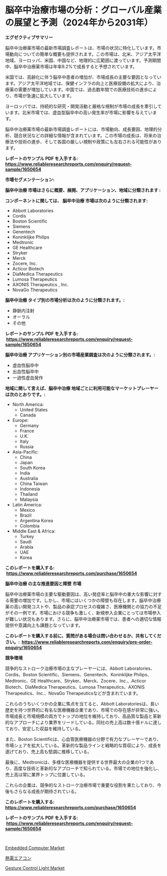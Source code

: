 <p><h1>脳卒中治療市場の分析：グローバル産業の展望と予測（2024年から2031年）</h1></p><p><strong>エグゼクティブサマリー</strong></p>
<p><p>脳卒中治療薬市場の最新市場調査レポートは、市場の状況に特化しています。市場動向についての簡単な概要も提供されます。この市場は、北米、アジア太平洋地域、ヨーロッパ、米国、中国など、地理的に広範囲に渡っています。予測期間中、脳卒中治療薬市場は年率9.2%で成長すると予想されています。</p><p>米国では、高齢化に伴う脳卒中患者の増加が、市場成長の主要な要因となっています。アジア太平洋地域では、保健インフラの向上と医療設備の拡大により、治療薬の需要が増加しています。中国では、過去数年間での医療技術の進歩により、市場が急速に拡大しています。</p><p>ヨーロッパでは、持続的な研究・開発活動と厳格な規制が市場の成長を牽引しています。北米市場では、虚血型脳卒中の高い発生率が市場に影響を与えています。</p><p>脳卒中治療薬市場の最新市場調査レポートには、市場動向、成長要因、地理的分析、競合状況などの詳細な情報が含まれています。この市場の成長は、将来の治療法や技術の進歩、そして各国の厳しい規制や政策にも左右される可能性があります。</p></p>
<p><strong>レポートのサンプル PDF を入手する: <a href="https://www.reliableresearchreports.com/enquiry/request-sample/1650654">https://www.reliableresearchreports.com/enquiry/request-sample/1650654</a></strong></p>
<p><strong>市場セグメンテーション:</strong></p>
<p><strong> 脳卒中治療 市場はさらに概要、展開、アプリケーション、地域に分類されます :</strong></p>
<p><strong>コンポーネントに関しては、 脳卒中治療 市場は次のように分類されます: &nbsp;</strong></p>
<p><ul><li>Abbott Laboratories</li><li>Cordis</li><li>Boston Scientific</li><li>Siemens</li><li>Genentech</li><li>Koninklijke Philips</li><li>Medtronic</li><li>GE Healthcare</li><li>Stryker</li><li>Merck</li><li>Zocere, Inc.</li><li>Acticor Biotech</li><li>DiaMedica Therapeutics</li><li>Lumosa Therapeutics</li><li>AXONIS Therapeutics , Inc.</li><li>NovaGo Therapeutics</li></ul></p>
<p><strong> 脳卒中治療 タイプ別の市場分析は次のように分類されます。:</strong></p>
<p><ul><li>静脈内注射</li><li>オーラル</li><li>その他</li></ul></p>
<p><strong>レポートのサンプル PDF を入手する: &nbsp;<a href="https://www.reliableresearchreports.com/enquiry/request-sample/1650654">https://www.reliableresearchreports.com/enquiry/request-sample/1650654</a></strong></p>
<p><strong> 脳卒中治療 アプリケーション別の市場産業調査は次のように分類されます。:</strong></p>
<p><ul><li>虚血性脳卒中</li><li>出血性脳卒中</li><li>一過性虚血発作</li></ul></p>
<p><strong>地域に関して言えば、脳卒中治療 地域ごとに利用可能なマーケットプレーヤーは次のとおりです。:</strong></p>
<p><ul>
    <li>
        North America:
        <ul>
            <li>United States</li>
            <li>Canada</li>
        </ul>
    </li>
    <li>
        Europe:
        <ul>
            <li>Germany</li>
            <li>France</li>
            <li>U.K.</li>
            <li>Italy</li>
            <li>Russia</li>
        </ul>
    </li>
    <li>
        Asia-Pacific:
        <ul>
            <li>China</li>
            <li>Japan</li>
            <li>South Korea</li>
            <li>India</li>
            <li>Australia</li>
            <li>China Taiwan</li>
            <li>Indonesia</li>
            <li>Thailand</li>
            <li>Malaysia</li>
        </ul>
    </li>
    <li>
        Latin America:
        <ul>
            <li>Mexico</li>
            <li>Brazil</li>
            <li>Argentina Korea</li>
            <li>Colombia</li>
        </ul>
    </li>
    <li>
        Middle East & Africa:
        <ul>
            <li>Turkey</li>
            <li>Saudi</li>
            <li>Arabia</li>
            <li>UAE</li>
            <li>Korea</li>
        </ul>
    </li>
    </ul></p>
<p><strong>このレポートを購入する: &nbsp;<a href="https://www.reliableresearchreports.com/purchase/1650654">https://www.reliableresearchreports.com/purchase/1650654</a></strong></p>
<p><strong>脳卒中治療 の主な推進要因と障壁 市場</strong></p>
<p><p>脳卒中治療薬市場の主要な駆動要因は、高い発症率と脳卒中の重大な影響に対する需要の増加です。しかし、市場にはいくつかの障壁も存在します。脳卒中治療薬の高い開発コストや、製品の承認プロセスの複雑さ、医療機関との協力の不足がその一例です。市場における競争も激しく、新規参入企業にとっては市場参入が難しい状況もあります。さらに、脳卒中治療薬市場では、患者への適切な情報提供や意識向上も課題となっています。</p></p>
<p><strong>このレポートを購入する前に、質問がある場合は問い合わせるか、共有してください。:&nbsp; <a href="https://www.reliableresearchreports.com/enquiry/pre-order-enquiry/1650654">https://www.reliableresearchreports.com/enquiry/pre-order-enquiry/1650654</a></strong></p>
<p><strong>競争環境</strong></p>
<p><p>競争的なストローク治療市場の主なプレーヤーには、Abbott Laboratories、Cordis、Boston Scientific、Siemens、Genentech、Koninklijke Philips、Medtronic、GE Healthcare、Stryker、Merck、Zocere、Inc.、Acticor Biotech、DiaMedica Therapeutics、Lumosa Therapeutics、AXONIS Therapeutics、Inc.、NovaGo Therapeuticsなどが含まれています。</p><p>これらのうちいくつかの企業に焦点を当てると、Abbott Laboratoriesは、長い歴史を持つ世界的に有名な医療機器企業であり、市場での存在感が非常に強い。市場成長と市場規模の両方でトップの地位を維持しており、高品質な製品と革新的なアプローチにより業界をリードしている。同社の売上高は数十億ドルに達しており、安定した収益を維持している。</p><p>また、Boston Scientificは、心血管医療機器の分野で有力なプレーヤーであり、市場シェアを拡大している。革新的な製品ラインと戦略的な買収により、成長を遂げており、売上高も堅調に推移している。</p><p>最後に、Medtronicは、多様な医療機器を提供する世界最大の企業の1つであり、高度な技術と革新的なアプローチで知られている。市場での地位を強化し、売上高は常に業界トップに位置している。</p><p>これらの企業は、競争的なストローク治療市場で重要な役割を果たしており、今後もさらなる成長が期待されている。</p></p>
<p><strong>このレポートを購入する: &nbsp; <a href="https://www.reliableresearchreports.com/purchase/1650654">https://www.reliableresearchreports.com/purchase/1650654</a></strong></p>
<p><strong>レポートのサンプル PDF を入手する: &nbsp;<a href="https://www.reliableresearchreports.com/enquiry/request-sample/1650654">https://www.reliableresearchreports.com/enquiry/request-sample/1650654</a></strong><strong></strong></p>
<p>&nbsp;</p>
<p><p><a href="https://github.com/GroverBarry/Market-Research-Report-List-4/blob/main/embedded-computer-market.md">Embedded Computer Market</a></p><p><a href="https://medium.com/@zackaryhalvorson2023/%E7%86%B1%E9%9B%BB%E6%B0%97%E3%82%AF%E3%83%BC%E3%83%A9%E3%83%BC%E3%81%AE%E5%B8%82%E5%A0%B4%E5%88%86%E6%9E%90-%E3%81%9D%E3%81%AEcagr-%E5%B8%82%E5%A0%B4%E3%82%BB%E3%82%B0%E3%83%A1%E3%83%B3%E3%83%86%E3%83%BC%E3%82%B7%E3%83%A7%E3%83%B3-%E3%81%8A%E3%82%88%E3%81%B3%E3%82%B0%E3%83%AD%E3%83%BC%E3%83%90%E3%83%AB%E7%94%A3%E6%A5%AD%E6%A6%82%E8%A6%81-a977b169db17">熱電エアコン</a></p><p><a href="https://github.com/kathiaseamanalvaradovlprc2h/Market-Research-Report-List-1/blob/main/gesture-control-light-market.md">Gesture Control Light Market</a></p></p>